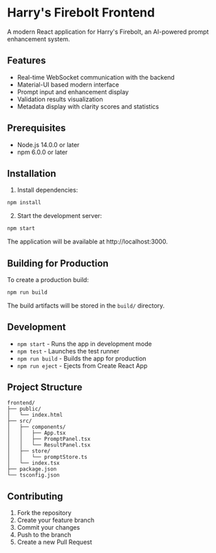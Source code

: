 # Harry's Firebolt Frontend

A modern React application for Harry's Firebolt, an AI-powered prompt enhancement system.

## Features

- Real-time WebSocket communication with the backend
- Material-UI based modern interface
- Prompt input and enhancement display
- Validation results visualization
- Metadata display with clarity scores and statistics

## Prerequisites

- Node.js 14.0.0 or later
- npm 6.0.0 or later

## Installation

1. Install dependencies:
```bash
npm install
```

2. Start the development server:
```bash
npm start
```

The application will be available at http://localhost:3000.

## Building for Production

To create a production build:

```bash
npm run build
```

The build artifacts will be stored in the `build/` directory.

## Development

- `npm start` - Runs the app in development mode
- `npm test` - Launches the test runner
- `npm run build` - Builds the app for production
- `npm run eject` - Ejects from Create React App

## Project Structure

```
frontend/
├── public/
│   └── index.html
├── src/
│   ├── components/
│   │   ├── App.tsx
│   │   ├── PromptPanel.tsx
│   │   └── ResultPanel.tsx
│   ├── store/
│   │   └── promptStore.ts
│   └── index.tsx
├── package.json
└── tsconfig.json
```

## Contributing

1. Fork the repository
2. Create your feature branch
3. Commit your changes
4. Push to the branch
5. Create a new Pull Request 